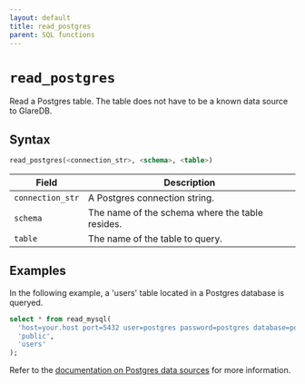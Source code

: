 ```yaml
---
layout: default
title: read_postgres
parent: SQL functions
---
```


# `read_postgres`

Read a Postgres table. The table does not have to be a known data source to
GlareDB.

## Syntax

```sql
read_postgres(<connection_str>, <schema>, <table>)
```

| Field            | Description                                     |
| ---------------- | ----------------------------------------------- |
| `connection_str` | A Postgres connection string.                   |
| `schema`         | The name of the schema where the table resides. |
| `table`          | The name of the table to query.                 |

## Examples

In the following example, a 'users' table located in a Postgres database is
queryed.

```sql
select * from read_mysql(
  'host=your.host port=5432 user=postgres password=postgres database=postgres',
  'public',
  'users'
);
```

Refer to the [documentation on Postgres data sources] for more information.

[documentation on Postgres data sources]: /docs/data-sources/supported/postgres
